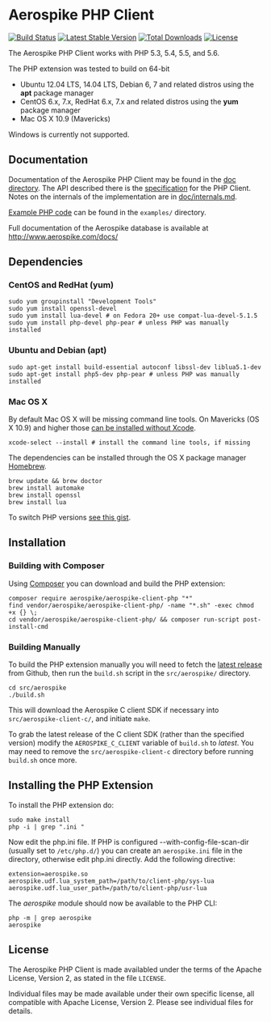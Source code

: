 # Aerospike PHP Client
[![Build Status](https://travis-ci.org/aerospike/aerospike-client-php.svg?branch=master)](https://travis-ci.org/aerospike/aerospike-client-php)
[![Latest Stable Version](https://poser.pugx.org/aerospike/aerospike-client-php/v/stable.svg)](https://packagist.org/packages/aerospike/aerospike-client-php)
[![Total Downloads](https://poser.pugx.org/aerospike/aerospike-client-php/downloads.svg)](https://packagist.org/packages/aerospike/aerospike-client-php)
[![License](https://poser.pugx.org/aerospike/aerospike-client-php/license.svg)](https://packagist.org/packages/aerospike/aerospike-client-php)

The Aerospike PHP Client works with PHP 5.3, 5.4, 5.5, and 5.6.

The PHP extension was tested to build on 64-bit

 - Ubuntu 12.04 LTS, 14.04 LTS, Debian 6, 7 and related distros using the **apt** package manager
 - CentOS 6.x, 7.x, RedHat 6.x, 7.x and related distros using the **yum** package manager
 - Mac OS X 10.9 (Mavericks)

Windows is currently not supported.

## Documentation

Documentation of the Aerospike PHP Client may be found in the [doc directory](doc/README.md).
The API described there is the [specification](doc/aerospike.md) for the PHP Client.
Notes on the internals of the implementation are in [doc/internals.md](doc/internals.md).

[Example PHP code](examples/) can be found in the `examples/` directory.

Full documentation of the Aerospike database is available at http://www.aerospike.com/docs/

## Dependencies

### CentOS and RedHat (yum)

    sudo yum groupinstall "Development Tools"
    sudo yum install openssl-devel
    sudo yum install lua-devel # on Fedora 20+ use compat-lua-devel-5.1.5
    sudo yum install php-devel php-pear # unless PHP was manually installed

### Ubuntu and Debian (apt)

    sudo apt-get install build-essential autoconf libssl-dev liblua5.1-dev
    sudo apt-get install php5-dev php-pear # unless PHP was manually installed

### Mac OS X

By default Mac OS X will be missing command line tools. On Mavericks (OS X 10.9)
and higher those [can be installed without Xcode](http://osxdaily.com/2014/02/12/install-command-line-tools-mac-os-x/).

    xcode-select --install # install the command line tools, if missing

The dependencies can be installed through the OS X package manager [Homebrew](http://brew.sh/).

    brew update && brew doctor
    brew install automake
    brew install openssl
    brew install lua

To switch PHP versions [see this gist](https://gist.github.com/rbotzer/198a04f2315e88c75322).

## Installation
### Building with Composer

Using [Composer](https://getcomposer.org/) you can download and build the PHP
extension:

    composer require aerospike/aerospike-client-php "*"
    find vendor/aerospike/aerospike-client-php/ -name "*.sh" -exec chmod +x {} \;
    cd vendor/aerospike/aerospike-client-php/ && composer run-script post-install-cmd

### Building Manually

To build the PHP extension manually you will need to fetch the
[latest release](https://github.com/aerospike/aerospike-client-php/releases/latest)
from Github, then run the `build.sh` script in the `src/aerospike/` directory.

    cd src/aerospike
    ./build.sh

This will download the Aerospike C client SDK if necessary into
`src/aerospike-client-c/`, and initiate `make`.

To grab the latest release of the C client SDK (rather than the specified
version) modify the `AEROSPIKE_C_CLIENT` variable of `build.sh` to
*latest*. You may need to remove the `src/aerospike-client-c`
directory before running `build.sh` once more.

## Installing the PHP Extension

To install the PHP extension do:

    sudo make install
    php -i | grep ".ini "

Now edit the php.ini file.  If PHP is configured --with-config-file-scan-dir
(usually set to `/etc/php.d/`) you can create an `aerospike.ini` file in the
directory, otherwise edit php.ini directly. Add the following directive:

    extension=aerospike.so
    aerospike.udf.lua_system_path=/path/to/client-php/sys-lua
    aerospike.udf.lua_user_path=/path/to/client-php/usr-lua

The *aerospike* module should now be available to the PHP CLI:

    php -m | grep aerospike
    aerospike

## License

The Aerospike PHP Client is made availabled under the terms of
the Apache License, Version 2, as stated in the file `LICENSE`.

Individual files may be made available under their own specific license,
all compatible with Apache License, Version 2. Please see individual files for
details.


